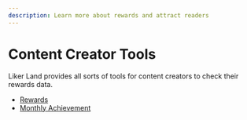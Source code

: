 ```yaml
---
description: Learn more about rewards and attract readers
---
```


# Content Creator Tools

Liker Land provides all sorts of tools for content creators to check their rewards data.

* [Rewards](rewards.md)
* [Monthly Achievement](monthly-report.md)
